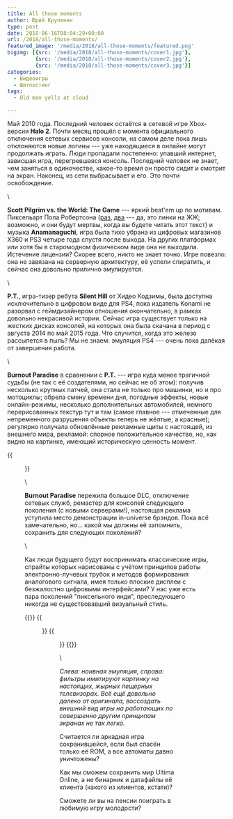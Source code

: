 ```yaml
---
title: All those moments
author: Юрий Крупенин
type: post
date: 2018-06-16T08:04:29+00:00
url: /2018/all-those-moments/
featured_image: '/media/2018/all-those-moments/featured.png'
bigimg: [{src: '/media/2018/all-those-moments/cover1.jpg'},
         {src: '/media/2018/all-those-moments/cover2.jpg'},
         {src: '/media/2018/all-those-moments/cover3.jpg'}]
categories:
  - Видеоигры
  - Шитпостинг
tags:
  - Old man yells at cloud

---
```

Май 2010 года. Последний человек остаётся в сетевой игре Xbox-версии **Halo 2**. Почти месяц прошёл с момента официального отключения сетевых сервисов консоли, на самом деле пока лишь отклоняются новые логины --- уже находящиеся в онлайне могут продолжать играть. Люди пропадали постепенно: упавший интернет, зависшая игра, перегревшаяся консоль. Последний человек не знает, чем заняться в одиночестве, какое-то время он просто сидит и смотрит на экран. Наконец, из сети выбрасывает и его. Это почти освобождение.

\

**Scott Pilgrim vs. the World: The Game** --- яркий beat'em up по мотивам. Пиксельарт Пола Робертсона ([раз][1], [два][2] --- да, это линки на ЖЖ; возможно, и они будут мертвы, когда вы будете читать этот текст) и музыка **Anamanaguchi**, игра была тихо убрана из цифровых магазинов X360 и PS3 четыре года спустя после выхода. На других платформах или хотя бы в старомодном физическом виде она не выходила. Истечение лицензии? Скорее всего, никто не знает точно. Игре повезло: она не завязана на серверную архитектуру, её успели спиратить, и сейчас она довольно прилично эмулируется.

\

**P.T.**, игра-тизер ребута **Silent Hill** от Хидео Кодзимы, была доступна исключительно в цифровом виде для PS4, пока издатель Konami не разорвал с геймдизайнером отношения окончательно, в рамках довольно некрасивой истории. Сейчас игра существует только на жестких дисках консолей, на которых она была скачана в период с августа 2014 по май 2015 года. Что случится, когда это железо рассыпется в пыль? Мы не знаем: эмуляция PS4 --- очень пока далёкая от завершения работа.

\

**Burnout Paradise** в сравнении с **P.T.** --- игра куда менее трагичной судьбы (не так с её создателями, но сейчас не об этом): получив несколько крупных патчей, она стала не только про машинки, но и про мотоциклы; обрела смену времени дня, погодные эффекты, новые онлайн-режимы, несколько дополнительных автомобилей, немного перерисованных текстур тут и там (самое главное --- отмеченные для непременного разрушения объекты теперь не жёлтые, а красные); регулярно получала обновлённые рекламные щиты с настоящей, из внешнего мира, рекламой: спорное положительное качество, но, как видно на картинке, имеющий историческую ценность момент.

{{<figure src="/media/2018/all-those-moments/obamasparadise.jpg"
  caption="Да, это октябрь 2008 года, идёт первая предвыборная кампания Обамы.">}}

\

**Burnout Paradise** пережила большое DLC, отключение сетевых служб, ремастер для консолей следующего поколения (с новыми серверами!), настоящая реклама уступила место демонстрации in-universe брэндов. Пока всё замечательно, но... какой мы должны её запомнить, сохранить для следующих поколений?

\

Как люди будущего будут воспринимать классические игры, спрайты которых нарисованы с учётом принципов работы электронно-лучевых трубок и методов формирования аналогового сигнала, имея только плоские дисплеи с безжалостно цифровыми интерфейсами? У нас уже есть пара поколений "пиксельного инди", преследующего никогда не существовавший визуальный стиль.

{{<gallery>}}
  {{<figure src="/media/2018/all-those-moments/ff6-broke.png">}}
  {{<figure src="/media/2018/all-those-moments/ff6-woke.png">}}
{{</gallery>}}

\

*Слева: наивная эмуляция, справа: фильтры имитируют картинку на настоящих, жырных пещерных телевизорах. Всё ещё довольно далеко от оригинала, воссоздать внешний вид игры на работающих по совершенно другим принципам экранах не так легко.*

Считается ли аркадная игра сохранившейся, если был спасён только её ROM, а все автоматы давно уничтожены?

Как мы сможем сохранить мир Ultima Online, а не бинарник и датафайлы её клиента (какого из клиентов, кстати)?

Сможете ли вы на пенсии поиграть в любимую игру молодости?

 [1]: https://probertson.livejournal.com/33796.html
 [2]: https://probertson.livejournal.com/34209.html
